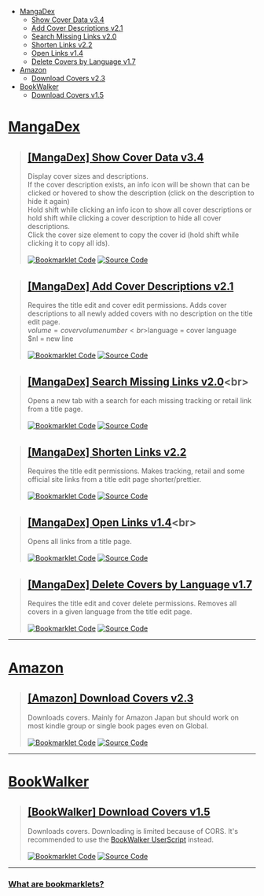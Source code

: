 [Bookmarklet Code]: https://img.shields.io/badge/Bookmarklet%20Code-b5e853?style=for-the-badge
[Source Code]: https://img.shields.io/badge/Source%20Code-3c3c3c?style=for-the-badge

- [MangaDex](#mangadex)
	- [Show Cover Data v3.4](#mangadex-show-cover-data)
	- [Add Cover Descriptions v2.1](#mangadex-add-cover-descriptions)
	- [Search Missing Links v2.0](#mangadex-search-missing-links)
	- [Shorten Links v2.2](#mangadex-shorten-links)
	- [Open Links v1.4](#mangadex-open-links)
	- [Delete Covers by Language v1.7](#mangadex-delete-covers-by-language)
- [Amazon](#amazon)
	- [Download Covers v2.3](#amazon-download-covers)
- [BookWalker](#bookwalker)
	- [Download Covers v1.5](#bookwalker-download-covers)

# [MangaDex](https://mangadex.org)
<h6 id="mangadex-show-cover-data"></h6>

> ## [[MangaDex] Show Cover Data v3.4](javascript:(()%20=%3E%20%7Bfunction%20e(e,t,n=0)%7Bconst%20r=e.match(t);if(r%26%26r[n])return%20r[n]}function%20t(e,t=100)%7Bconst%20n=[...e],r=[];for(;n.length;)r.push(n.splice(0,t));return%20r}function%20n(e,t)%7Bfor(const%20n%20in%20t)e.style.setProperty(n,t[n])}const%20r=e(window.location.pathname,/\/title\/(%3F:edit\/)%3F([-0-9a-f]%7B20,})/,1),o=(/draft=true/.test(window.location.search),(e,t)=%3Efunction(e,t=%22/%22,n=%7B})%7Bconst%20r=new%20URL(e);r.pathname=t;for(const%20e%20in%20n)%7Bconst%20t=n[e];if(Array.isArray(t))for(const%20n%20of%20t)r.searchParams.append(e,n);else%20r.searchParams.set(e,t.toString())}return%20r}(%22https://api.mangadex.org%22,e,t));function%20i(e,t,n)%7Breturn(t=function(e)%7Bvar%20t=function(e,t)%7Bif(%22object%22!=typeof%20e||null===e)return%20e;var%20n=e[Symbol.toPrimitive];if(void%200!==n)%7Bvar%20r=n.call(e,t||%22default%22);if(%22object%22!=typeof%20r)return%20r;throw%20new%20TypeError(%22%40%40toPrimitive%20must%20return%20a%20primitive%20value.%22)}return(%22string%22===t%3FString:Number)(e)}(e,%22string%22);return%22symbol%22==typeof%20t%3Ft:String(t)}(t))in%20e%3FObject.defineProperty(e,t,%7Bvalue:n,enumerable:!0,configurable:!0,writable:!0}):e[t]=n,e}class%20a%7Bconstructor(e=0)%7Bi(this,%22add%22,(()=%3Edocument.body.appendChild(this.element))),i(this,%22remove%22,(()=%3Ethis.element.remove()));const%20t=document.createElement(%22div%22);n(t,%7B%22z-index%22:%221000%22,position:%22fixed%22,bottom:%220%22,left:%220%22,width:%22100%25%22,height:%2224px%22,%22background-color%22:%22%233c3c3c%22,cursor:%22pointer%22});const%20r=document.createElement(%22div%22);n(r,%7Bheight:%22100%25%22,%22background-color%22:%22%23b5e853%22,transition:%22width%20200ms%22}),this.bar=r,this.update(e),t.appendChild(r),t.addEventListener(%22click%22,this.remove),this.element=t}update(e)%7Bconst%20t=Math.ceil(parseInt(this.bar.style.getPropertyValue(%22width%22))),r=Math.ceil(e);r%3E=100%3Fthis.remove():t!==r%26%26r%3E=0%26%26n(this.bar,%7Bwidth:`$%7Br}%25`})}}((e,t=%7B})=%3E%7B(function(e,t)%7Bif(!new%20RegExp(e).test(window.location.hostname))return%20alert(%22Bookmarklet%20executed%20on%20the%20wrong%20website!%22);t()})(%22^mangadex.org|canary.mangadex.dev%22,(()=%3E%7Bconst%20n=t.createPage%26%26/\/create\//.test(window.location.pathname),o=%22You%20can%20execute%20this%20bookmarklet%20only%20on%20%22;return!t.titlePage||r||n%3F!t.editPage||/\/edit\//.test(window.location.pathname)||n%3Fvoid%20e():alert(o+%22an%20edit%20page!%22):alert(o+%22a%20title%20page!%22)}))})((()=%3E%7Bconst%20r=100,i=1e3,c=[],s=new%20Map,d=new%20Map,l=%7Bmanga:[],cover:[]},u=new%20a;if(document.querySelectorAll(%22img,%20div%22).forEach((t=%3E%7Bconst%20n=t.src||t.style.getPropertyValue(%22background-image%22);if(!/\/covers\/+[-0-9a-f]%7B20,}\/+[-0-9a-f]%7B20,}[^/]+(%3F:[%3F%23].*)%3F$/.test(n)||t.classList.contains(%22banner-image%22))return;const%20r=e(n,/[-0-9a-f]%7B20,}/),o=e(n,/([-0-9a-f]%7B20,}\.[^/.]*)\.[0-9]+\.[^/.%3F%23]*([%3F%23].*)%3F$/,1)||e(n,/[-0-9a-f]%7B20,}\.[^/.]*%3F$/);if(!r||!o)return;const%20i=e=%3E%7Bvar%20t;e.has(r)%3Fnull===(t=e.get(r))||void%200===t||t.add(o):e.set(r,new%20Set([o]))};%22executed%22!==t.getAttribute(%22cover-data-bookmarklet%22)%3F(c.push(t),t.setAttribute(%22cover-data-bookmarklet%22,%22executed%22),i(s)):i(d)})),s.size%3C=0)return%20document.querySelector('[cover-data-bookmarklet=%22executed%22]')%3Falert(%22No%20new%20covers%20were%20found%20on%20this%20page%20since%20the%20last%20time%20this%20bookmarklet%20was%20executed!%22):alert(%22No%20covers%20were%20found%20on%20this%20page!%22);function%20p(e,t,r,o)%7Be.setAttribute(%22cover-data-cover-id%22,o.id);const%20i=document.createElement(%22span%22),a=document.createElement(%22span%22),c=function(%7Bfill:e=%22none%22,viewBox:t=%220%200%2024%2024%22,stroke:n=%22currentColor%22,strokeLinecap:r=%22round%22,strokeLinejoin:o=%22round%22,d:i=%22%22})%7Bconst%20a=document.createElementNS(%22http://www.w3.org/2000/svg%22,%22svg%22);a.setAttribute(%22fill%22,e),a.setAttribute(%22viewBox%22,t),a.setAttribute(%22stroke%22,n);const%20c=document.createElementNS(%22http://www.w3.org/2000/svg%22,%22path%22);return%20c.setAttribute(%22stroke-linecap%22,r),c.setAttribute(%22stroke-linejoin%22,o),c.setAttribute(%22d%22,i),a.appendChild(c),a}(%7Bd:%22M11.25%2011.25l.041-.02a.75.75%200%20011.063.852l-.708%202.836a.75.75%200%20001.063.853l.041-.021M21%2012a9%209%200%2011-18%200%209%209%200%200118%200zm-9-3.75h.008v.008H12V8.25z%22});if(a.classList.add(%22cover-data-bookmarklet-description%22),o.attributes.description)%7Bconst%20e=(e,t=!0)=%3E%7Bconst%20r=e=%3En(e,%7Bdisplay:t%3F%22flex%22:%22none%22});e.stopPropagation(),e.preventDefault(),e.shiftKey%3Fdocument.querySelectorAll(%22.cover-data-bookmarklet-description%22).forEach((e=%3Er(e))):r(a)};i.setAttribute(%22title%22,o.attributes.description),c.addEventListener(%22click%22,e),i.appendChild(c);const%20t=document.createElement(%22span%22);t.innerText=o.attributes.description,n(t,%7B%22max-height%22:%22100%25%22,margin:%220.2rem%22,%22text-align%22:%22center%22}),n(a,%7Bposition:%22absolute%22,width:%22100%25%22,height:%22100%25%22,%22overflow-y%22:%22auto%22,display:%22none%22,%22align-items%22:%22center%22,%22justify-content%22:%22center%22,%22background-color%22:%22rgb(var(--md-accent))%22,%22z-index%22:%224%22}),a.addEventListener(%22click%22,(t=%3Ee(t,!1))),a.appendChild(t)}const%20s=document.createElement(%22span%22),d=document.createElement(%22span%22),l=`$%7Bt}x$%7Br}`;d.innerText=l,d.setAttribute(%22title%22,l+%22\n(click%20to%20copy%20id)%22),d.addEventListener(%22click%22,(e=%3E%7Bconst%20t=e=%3E%7Bnavigator.clipboard.writeText(e).then((()=%3Econsole.debug(`Copied%20cover%20ids:%20$%7Be}`)),(()=%3Econsole.error(`Failed%20to%20copy%20cover%20ids:%20$%7Be}`))).catch(console.error)};if(e.stopPropagation(),e.preventDefault(),e.shiftKey)%7Bconst%20e=[];document.querySelectorAll(%22[cover-data-cover-id]%22).forEach((t=%3E%7Bconst%20n=t.getAttribute(%22cover-data-cover-id%22);n%26%26!e.includes(n)%26%26e.push(n)})),t(e.join(%22%20%22))}else%20t(o.id)})),n(s,%7Bposition:%22absolute%22,top:%220%22}),s.appendChild(d);const%20u=document.createElement(%22div%22);var%20p,m;(n(u,%7Bdisplay:%22flex%22,%22flex-wrap%22:%22nowrap%22,gap:%220.2rem%22}),e%20instanceof%20HTMLImageElement)%3F(n(s,%7Bpadding:%220.5rem%200.5rem%201rem%22,color:%22%23fff%22,left:%220%22,width:%22100%25%22,background:%22linear-gradient(0deg,transparent,rgba(0,0,0,0.8))%22,%22border-top-right-radius%22:%220.25rem%22,%22border-top-left-radius%22:%220.25rem%22}),null===(p=e.parentElement)||void%200===p||p.appendChild(s),o.attributes.description%26%26(n(u,%7Bposition:%22absolute%22,top:%220%22,right:%220%22,padding:%220.45rem%200.5rem%22,color:%22%23fff%22}),n(c,%7Bwidth:%221.5rem%22,height:%221.5rem%22}),c.setAttribute(%22stroke-width%22,%221.5%22),n(a,%7B%22border-radius%22:%220.25rem%22}),u.appendChild(i),null===(m=e.parentElement)||void%200===m||m.append(u,a))):(n(s,%7Bpadding:%220%200.2rem%22,%22background-color%22:%22rgb(var(--md-accent))%22,%22border-bottom-left-radius%22:%224px%22,%22border-bottom-right-radius%22:%224px%22}),e.appendChild(s),n(u,%7B%22margin-left%22:%220.2rem%22}),n(s,%7Bdisplay:%22flex%22,%22flex-wrap%22:%22nowrap%22,%22align-items%22:%22center%22}),o.attributes.description%26%26(c.setAttribute(%22stroke-width%22,%222%22),n(c,%7Bwidth:%221.3rem%22,height:%221.3rem%22}),e.appendChild(a),u.appendChild(i),s.appendChild(u)),e.appendChild(s))}function%20m(e,t,n=0)%7Breturn%20new%20Promise(((a,c)=%3E%7Bconst%20s=%22cover%22===t;if(n%3Ei)return%20c(new%20Error(`Offset%20is%20bigger%20than%20$%7Bi}!`));s%3Ffunction(%7BmangaIds:e,order:t=%7B},offset:n=0,limit:r=100})%7Breturn%20new%20Promise(((i,a)=%3E%7Bconst%20c=%7Boffset:n,limit:r,%22manga[]%22:e};null!=t%26%26t.volume%26%26(c[%22order[volume]%22]=t.volume),fetch(o(%22/cover%22,c)).then((e=%3Ei(e.json()))).catch(a)}))}(%7BmangaIds:e,order:%7Bvolume:%22asc%22},offset:n,limit:r}).then(a).catch(c):function(%7Bids:e,includes:t=[],contentRating:n=[],offset:r=0,limit:i=100})%7Breturn%20new%20Promise(((a,c)=%3E%7Bfetch(o(%22/manga%22,%7Boffset:r,limit:i,%22includes[]%22:t,%22contentRating[]%22:n,%22ids[]%22:e})).then((e=%3Ea(e.json()))).catch(c)}))}(%7Bids:e,includes:[%22cover_art%22],contentRating:[%22safe%22,%22suggestive%22,%22erotica%22,%22pornographic%22],offset:n,limit:r}).then(a).catch(c)}))}u.add(),s.forEach(((e,t)=%3E%7Bvar%20n;const%20r=(null===(n=d.get(t))||void%200===n%3Fvoid%200:n.size)||0;e.size+r%3E1%3Fl.cover.push(t):l.manga.push(t)})),function()%7Bconst%20e=[];return%20new%20Promise(((n,r)=%3E%7B(async%20function()%7Bfor(const%20n%20in%20l)%7Bconst%20r=%22cover%22===n,o=t(l[n]);for(const%20t%20of%20o)%7Bconst%20o=await%20m(t,n);if(r)%7Be.push(...o.data);for(let%20r=o.limit;r%3Co.total;r+=o.limit)%7Bconst%20o=await%20m(t,n,r);e.push(...o.data)}}else%20o.data.forEach((t=%3E%7Bconst%20n=t.relationships.find((e=%3E%22cover_art%22===e.type));n%26%26(n.relationships=[%7Btype:t.type,id:t.id}],e.push(n))}))}}return%20e})().then(n).catch(r)}))}().then((e=%3E%7Blet%20t=0,r=0;const%20o=document.createElement(%22div%22);n(o,%7Bwidth:%22fit-content%22,height:%22fit-content%22,opacity:%220%22,position:%22absolute%22,top:%22-10000px%22,%22z-index%22:%22-10000%22,%22pointer-events%22:%22none%22}),document.body.appendChild(o),c.forEach((n=%3E%7Bconst%20i=n.src||n.style.getPropertyValue(%22background-image%22);let%20a;const%20s=e.find((e=%3E%7Bif(a=e.relationships.find((e=%3E%22manga%22===e.type)),a%26%26new%20RegExp(`$%7Ba.id}/$%7Be.attributes.fileName}`).test(i))return%20e}));if(!s||!a)return%20console.error(`Element%20changed%20primary%20cover%20image:%20$%7Bn}`),++r,void%20h();let%20d=0;const%20l=`https://mangadex.org/covers/$%7Ba.id}/$%7Bs.attributes.fileName}`,m=new%20Image;function%20h()%7Bt+r%3E=c.length%26%26(u.remove(),r%3E0%26%26alert(`$%7Br}%20cover%20images%20failed%20to%20load.\n\nReload%20the%20page%20and%20execute%20the%20bookmarklet%20again!`))}function%20f()%7Bm.onerror=()=%3E%7Bconsole.error(`Cover%20image%20failed%20to%20load:%20$%7Bl}`),++r,h()},m.onload=()=%3E%7Bm.remove(),o.children.length%3C=0%26%26o.remove(),p(n,m.naturalWidth,m.naturalHeight,s),u.update(++t/c.length*100),h()}}m.setAttribute(%22cover-data-bookmarklet%22,%22executed%22),o.appendChild(m);try%7Bm.onerror=()=%3E%7Bconsole.warn(`Cover%20image%20failed%20to%20load:%20$%7Bl}.\nRetrying...`),m.removeAttribute(%22src%22),++d%3E=4%26%26f(),m.setAttribute(%22src%22,l)},new%20ResizeObserver(((e,r)=%3E%7Bif(d%3E=4)return%20r.disconnect();const%20i=m.naturalWidth,a=m.naturalHeight;i%3E0%26%26a%3E0%26%26(r.disconnect(),m.remove(),m.src=%22data:image/png;base64,iVBORw0KGgoAAAANSUhEUgAAAAEAAAABCAYAAAAfFcSJAAAAC0lEQVQIW2NgAAIAAAUAAR4f7BQAAAAASUVORK5CYII=%22,o.children.length%3C=0%26%26o.remove(),p(n,i,a,s),u.update(++t/c.length*100),h())})).observe(m)}catch(e)%7Bf()}m.src=l}))})).catch((e=%3E%7Bconsole.error(e),alert(%22Failed%20to%20fetch%20cover%20data!\n%22+e.message)}))}));})();)<br>
> Display cover sizes and descriptions. <br>If the cover description exists, an info icon will be shown that can be clicked or hovered to show the description (click on the description to hide it again)<br>Hold shift while clicking an info icon to show all cover descriptions or hold shift while clicking a cover description to hide all cover descriptions. <br>Click the cover size element to copy the cover id (hold shift while clicking it to copy all ids).<br><br>
> [![Bookmarklet Code]](https://github.com/rRoler/bookmarklets/blob/main/dist/mangadex-show_cover_data.min.js) [![Source Code]](https://github.com/rRoler/bookmarklets/blob/main/src/mangadex/show_cover_data.ts)

<h6 id="mangadex-add-cover-descriptions"></h6>

> ## [[MangaDex] Add Cover Descriptions v2.1](javascript:(()%20=%3E%20%7Bfunction%20e(e,t=!1)%7Blet%20n=document.body.querySelector(e);return%20new%20Promise((o=%3E%7Bif(t%3F!n:n)return%20o(n);const%20l=new%20MutationObserver((()=%3E%7Bn=document.body.querySelector(e),(t%3F!n:n)%26%26(o(n),l.disconnect())}));l.observe(document.body,%7BchildList:!0,subtree:!0})}))}const%20t=function(e,t,n=0)%7Bconst%20o=e.match(t);if(o%26%26o[n])return%20o[n]}(window.location.pathname,/\/title\/(%3F:edit\/)%3F([-0-9a-f]%7B20,})/,1);/draft=true/.test(window.location.search);((e,n=%7B})=%3E%7B(function(e,t)%7Bif(!new%20RegExp(e).test(window.location.hostname))return%20alert(%22Bookmarklet%20executed%20on%20the%20wrong%20website!%22);t()})(%22^mangadex.org|canary.mangadex.dev%22,(()=%3E%7Bconst%20o=n.createPage%26%26/\/create\//.test(window.location.pathname),l=%22You%20can%20execute%20this%20bookmarklet%20only%20on%20%22;return!n.titlePage||t||o%3F!n.editPage||/\/edit\//.test(window.location.pathname)||o%3Fvoid%20e():alert(l+%22an%20edit%20page!%22):alert(l+%22a%20title%20page!%22)}))})((async()=%3E%7Bconst%20t=prompt(%22Enter%20a%20description:%22,%22Volume%20$volume%20Cover%20from%20BookWalker%22);if(!t)return;const%20n=[],o=Array.from(document.querySelectorAll(%22div.page-sizer%22));for(const%20e%20of%20o)if(/blob:https%3F:\/\/.*mangadex.*\/+[-0-9a-f]%7B20,}/.test(e.querySelector(%22.page%22).style.getPropertyValue(%22background-image%22)))%7Bvar%20l;const%20o=r(e,t),i=null===(l=e.parentElement)||void%200===l%3Fvoid%200:l.querySelector(%22.volume-edit%22);null==i||i.dispatchEvent(new%20MouseEvent(%22click%22));await%20a(o)%26%26n.push(e)}if(n.length%3C=0)return%20alert(%22No%20newly%20added%20covers%20with%20empty%20descriptions%20found!%22);function%20r(e,t)%7Bvar%20n,o;const%20l=null===(n=e.parentElement)||void%200===n%3Fvoid%200:n.querySelector(%22.volume-num%20input%22),r=null==l%3Fvoid%200:l.value,a=null===(o=e.parentElement)||void%200===o%3Fvoid%200:o.querySelector(%22.md-select%20.md-select-inner-wrap%20.placeholder-text%22),i=%7Bvolume:r||%22No%20Volume%22,language:(null==a%3Fvoid%200:a.innerText)||%22No%20Language%22,nl:%22\n%22};for(const%20e%20in%20i)%7Bconst%20n=i[e];n%26%26(t=t.replaceAll(`$$%7Be}`,n))}return%20t}function%20a(t)%7Breturn%20new%20Promise((n=%3E%7Bconst%20o=%22.md-modal__box%20.md-textarea__input%22;e(o).then((l=%3E%7Bvar%20r;let%20a=!0;const%20i=null==l||null===(r=l.parentElement)||void%200===r||null===(r=r.parentElement)||void%200===r||null===(r=r.parentElement)||void%200===r||null===(r=r.parentElement)||void%200===r%3Fvoid%200:r.querySelector(%22button.primary%22);l.value%3Fa=!1:l.value=t,null==l||l.dispatchEvent(new%20InputEvent(%22input%22)),null==i||i.dispatchEvent(new%20MouseEvent(%22click%22)),e(o,!0).then((()=%3En(a)))}))}))}console.log(%22Added%20descriptions:%22,n)}),%7BtitlePage:!0,editPage:!0,createPage:!0});})();)<br>
> Requires the title edit and cover edit permissions. Adds cover descriptions to all newly added covers with no description on the title edit page.<br>$volume = cover volume number<br>$language = cover language<br>$nl = new line<br><br>
> [![Bookmarklet Code]](https://github.com/rRoler/bookmarklets/blob/main/dist/mangadex-add_cover_descriptions.min.js) [![Source Code]](https://github.com/rRoler/bookmarklets/blob/main/src/mangadex/add_cover_descriptions.ts)

<h6 id="mangadex-search-missing-links"></h6>

> ## [[MangaDex] Search Missing Links v2.0](javascript:(()%20=%3E%20%7Bfunction%20t(t)%7Bconst%20e=localStorage.getItem(t);if(e)return%20JSON.parse(e)}const%20e=function(t,e,a=0)%7Bconst%20n=t.match(e);if(n%26%26n[a])return%20n[a]}(window.location.pathname,/\/title\/(%3F:edit\/)%3F([-0-9a-f]%7B20,})/,1),a=/draft=true/.test(window.location.search),n=(t,e)=%3Efunction(t,e=%22/%22,a=%7B})%7Bconst%20n=new%20URL(t);n.pathname=e;for(const%20t%20in%20a)%7Bconst%20e=a[t];if(Array.isArray(e))for(const%20a%20of%20e)n.searchParams.append(t,a);else%20n.searchParams.set(t,e.toString())}return%20n}(%22https://api.mangadex.org%22,t,e);function%20o(o=e,r=a)%7Bconst%20s=t(%22oidc.user:https://auth.mangadex.org/realms/mangadex:mangadex-frontend-stable%22)||t(%22oidc.user:https://auth.mangadex.org/realms/mangadex:mangadex-frontend-canary%22);return%20new%20Promise(((t,e)=%3Efetch(n(`/manga$%7Br%3F%22/draft/%22:%22/%22}$%7Bo}`),%7Bheaders:%7BAuthorization:r%3F`$%7Bs.token_type}%20$%7Bs.access_token}`:%22%22}}).then((e=%3Et(e.json()))).catch(e)))}((t,a=%7B})=%3E%7B(function(t,e)%7Bif(!new%20RegExp(t).test(window.location.hostname))return%20alert(%22Bookmarklet%20executed%20on%20the%20wrong%20website!%22);e()})(%22^mangadex.org|canary.mangadex.dev%22,(()=%3E%7Bconst%20n=a.createPage%26%26/\/create\//.test(window.location.pathname),o=%22You%20can%20execute%20this%20bookmarklet%20only%20on%20%22;return!a.titlePage||e||n%3F!a.editPage||/\/edit\//.test(window.location.pathname)||n%3Fvoid%20t():alert(o+%22an%20edit%20page!%22):alert(o+%22a%20title%20page!%22)}))})((()=%3E%7Bconst%20t=%7Bal:%22https://anilist.co/search/manga%3Fsearch=%22,ap:%22https://www.anime-planet.com/manga/all%3Fname=%22,kt:%22https://kitsu.io/manga%3Fsubtype=manga%26text=%22,mu:%22https://www.mangaupdates.com/search.html%3Fsearch=%22,mal:%22https://myanimelist.net/manga.php%3Fq=%22,nu:%22https://www.novelupdates.com/%3Fs=%22,bw:%22https://bookwalker.jp/search/%3Fqcat=2%26word=%22,amz:%22https://www.amazon.co.jp/s%3Frh=n:466280%26k=%22,ebj:%22https://ebookjapan.yahoo.co.jp/search/%3Fkeyword=%22,cdj:%22https://www.cdjapan.co.jp/searchuni%3Fterm.media_format=BOOK%26q=%22};if(/\/create\/title/.test(window.location.pathname))%7Bconst%20e=prompt(%22Enter%20a%20title%20to%20search%20for%22);if(!e)return;for(const%20a%20in%20t)window.open(t[a]+e,%22_blank%22,%22noopener,noreferrer%22)}else%20o().then((e=%3E%7Be.data.attributes.tags.some((t=%3E%22Adaptation%22===t.attributes.name.en))||delete%20t.nu;const%20a=Object.keys(t).filter((t=%3E!e.data.attributes.links[t]));if(a.length%3C=0)return%20alert(%22All%20links%20are%20already%20added!%22);const%20n=e.data.attributes.originalLanguage;let%20o;try%7Bo=e.data.attributes.altTitles.find((t=%3Et[n]))}catch(t)%7Bconsole.debug(%22No%20alt%20titles%20found%22)}const%20r=Object.keys(e.data.attributes.title)[0];let%20s=o%3Fo[n]:e.data.attributes.title[r]||%22%22;s=prompt(%22Enter%20a%20title%20to%20search%20for%22,s),s%26%26a.forEach((e=%3Ewindow.open(t[e]+s,%22_blank%22,%22noopener,noreferrer%22)))}))}),%7BtitlePage:!0,createPage:!0});})();)<br>
> Opens a new tab with a search for each missing tracking or retail link from a title page.<br><br>
> [![Bookmarklet Code]](https://github.com/rRoler/bookmarklets/blob/main/dist/mangadex-search_missing_links.min.js) [![Source Code]](https://github.com/rRoler/bookmarklets/blob/main/src/mangadex/search_missing_links.ts)

<h6 id="mangadex-shorten-links"></h6>

> ## [[MangaDex] Shorten Links v2.2](javascript:(()%20=%3E%20%7Bfunction%20e(e,t,a=0)%7Bconst%20n=e.match(t);if(n%26%26n[a])return%20n[a]}const%20t=e(window.location.pathname,/\/title\/(%3F:edit\/)%3F([-0-9a-f]%7B20,})/,1);/draft=true/.test(window.location.search);((e,a=%7B})=%3E%7B(function(e,t)%7Bif(!new%20RegExp(e).test(window.location.hostname))return%20alert(%22Bookmarklet%20executed%20on%20the%20wrong%20website!%22);t()})(%22^mangadex.org|canary.mangadex.dev%22,(()=%3E%7Bconst%20n=a.createPage%26%26/\/create\//.test(window.location.pathname),o=%22You%20can%20execute%20this%20bookmarklet%20only%20on%20%22;return!a.titlePage||t||n%3F!a.editPage||/\/edit\//.test(window.location.pathname)||n%3Fvoid%20e():alert(o+%22an%20edit%20page!%22):alert(o+%22a%20title%20page!%22)}))})((()=%3E%7Bconst%20t=[],a=e=%3E%7Bvar%20a;return%20null===(a=document.querySelectorAll(%22div.input-container%22)[e])||void%200===a%3Fvoid%200:a.querySelectorAll(%22input.inline-input%22).forEach((e=%3E%7Bt.push(e)}))};a(3),a(4),a(5);const%20n=%7B};if(t.forEach((t=%3E%7Bconst%20a=t.value;let%20o=a;const%20i=%22[0-9]+%22,c=%22[A-Za-z0-9-%25]+%22,r=%22[A-Z0-9]%7B10}%22,l=[`(anilist.co/manga/)($%7Bi})`,`(www.anime-planet.com/manga/)($%7Bc})`,`(kitsu.io/manga/)($%7Bc})`,`(www.mangaupdates.com/series/)($%7Bc})`,`(myanimelist.net/manga/)($%7Bi})`,`(bookwalker.jp/series/)($%7Bi}(%3F:/list)%3F)`,`(bookwalker.jp/)($%7Bc})`,`(www.amazon[a-z.]+/).*((%3F:dp/|gp/product/|kindle-dbs/product/)$%7Br})`,`(www.amazon[a-z.]+/gp/product).*(/$%7Br})`,`(ebookjapan.yahoo.co.jp/books/)($%7Bi})`,`(www.cdjapan.co.jp/product/)(NEOBK-$%7Bi})`,%22(.*/)(.*)/$%22];for(const%20t%20of%20l)%7Bconst%20n=new%20RegExp(`(%3F:https%3F://$%7Bt}.*)$`),i=e(a,n,1),c=e(a,n,2);if(i%26%26c)%7Bo=`https://$%7Bi}$%7Bc}`;break}}o!==a%26%26(t.value=o,t.dispatchEvent(new%20InputEvent(%22input%22)),n[a]=o)})),Object.keys(n).length%3C=0)return%20alert(%22No%20links%20changed!%22);console.log(%22Changed%20links:%22,n)}),%7BtitlePage:!0,editPage:!0,createPage:!0});})();)<br>
> Requires the title edit permissions. Makes tracking, retail and some official site links from a title edit page shorter/prettier.<br><br>
> [![Bookmarklet Code]](https://github.com/rRoler/bookmarklets/blob/main/dist/mangadex-shorten_links.min.js) [![Source Code]](https://github.com/rRoler/bookmarklets/blob/main/src/mangadex/shorten_links.ts)

<h6 id="mangadex-open-links"></h6>

> ## [[MangaDex] Open Links v1.4](javascript:(()%20=%3E%20%7Bfunction%20t(t)%7Bconst%20a=localStorage.getItem(t);if(a)return%20JSON.parse(a)}const%20a=function(t,a,e=0)%7Bconst%20n=t.match(a);if(n%26%26n[e])return%20n[e]}(window.location.pathname,/\/title\/(%3F:edit\/)%3F([-0-9a-f]%7B20,})/,1),e=/draft=true/.test(window.location.search),n=(t,a)=%3Efunction(t,a=%22/%22,e=%7B})%7Bconst%20n=new%20URL(t);n.pathname=a;for(const%20t%20in%20e)%7Bconst%20a=e[t];if(Array.isArray(a))for(const%20e%20of%20a)n.searchParams.append(t,e);else%20n.searchParams.set(t,a.toString())}return%20n}(%22https://api.mangadex.org%22,t,a);function%20o(o=a,s=e)%7Bconst%20r=t(%22oidc.user:https://auth.mangadex.org/realms/mangadex:mangadex-frontend-stable%22)||t(%22oidc.user:https://auth.mangadex.org/realms/mangadex:mangadex-frontend-canary%22);return%20new%20Promise(((t,a)=%3Efetch(n(`/manga$%7Bs%3F%22/draft/%22:%22/%22}$%7Bo}`),%7Bheaders:%7BAuthorization:s%3F`$%7Br.token_type}%20$%7Br.access_token}`:%22%22}}).then((a=%3Et(a.json()))).catch(a)))}((t,e=%7B})=%3E%7B(function(t,a)%7Bif(!new%20RegExp(t).test(window.location.hostname))return%20alert(%22Bookmarklet%20executed%20on%20the%20wrong%20website!%22);a()})(%22^mangadex.org|canary.mangadex.dev%22,(()=%3E%7Bconst%20n=e.createPage%26%26/\/create\//.test(window.location.pathname),o=%22You%20can%20execute%20this%20bookmarklet%20only%20on%20%22;return!e.titlePage||a||n%3F!e.editPage||/\/edit\//.test(window.location.pathname)||n%3Fvoid%20t():alert(o+%22an%20edit%20page!%22):alert(o+%22a%20title%20page!%22)}))})((()=%3E%7Bo().then((t=%3E%7Bconst%20a=%7Bal:%22https://anilist.co/manga/%22,ap:%22https://www.anime-planet.com/manga/%22,kt:%22https://kitsu.io/manga/%22,mu:/[A-Za-z]/.test(t.data.attributes.links.mu)%3F%22https://www.mangaupdates.com/series/%22:%22https://www.mangaupdates.com/series.html%3Fid=%22,mal:%22https://myanimelist.net/manga/%22,nu:%22https://www.novelupdates.com/series/%22,bw:%22https://bookwalker.jp/%22,amz:%22%22,ebj:%22%22,cdj:%22%22};for(const%20e%20in%20t.data.attributes.links)%7Bconst%20n=(a[e]||%22%22)+t.data.attributes.links[e];window.open(n,%22_blank%22,%22noopener,noreferrer%22)}}))}),%7BtitlePage:!0});})();)<br>
> Opens all links from a title page.<br><br>
> [![Bookmarklet Code]](https://github.com/rRoler/bookmarklets/blob/main/dist/mangadex-open_links.min.js) [![Source Code]](https://github.com/rRoler/bookmarklets/blob/main/src/mangadex/open_links.ts)

<h6 id="mangadex-delete-covers-by-language"></h6>

> ## [[MangaDex] Delete Covers by Language v1.7](javascript:(()%20=%3E%20%7Bconst%20e=function(e,t,a=0)%7Bconst%20n=e.match(t);if(n%26%26n[a])return%20n[a]}(window.location.pathname,/\/title\/(%3F:edit\/)%3F([-0-9a-f]%7B20,})/,1);/draft=true/.test(window.location.search);((t,a=%7B})=%3E%7B(function(e,t)%7Bif(!new%20RegExp(e).test(window.location.hostname))return%20alert(%22Bookmarklet%20executed%20on%20the%20wrong%20website!%22);t()})(%22^mangadex.org|canary.mangadex.dev%22,(()=%3E%7Bconst%20n=a.createPage%26%26/\/create\//.test(window.location.pathname),o=%22You%20can%20execute%20this%20bookmarklet%20only%20on%20%22;return!a.titlePage||e||n%3F!a.editPage||/\/edit\//.test(window.location.pathname)||n%3Fvoid%20t():alert(o+%22an%20edit%20page!%22):alert(o+%22a%20title%20page!%22)}))})((()=%3E%7Bconst%20e=prompt(%22Language%20name:%22,%22Japanese%22);if(!e)return;const%20t=[];if(document.querySelectorAll(%22div.page-sizer%22).forEach((a=%3E%7Bconst%20n=a.parentElement;if(!n)return;const%20o=n.querySelector(%22.close%22),r=n.querySelector(%22.placeholder-text.with-label%22);o%26%26r%26%26e.toLowerCase().replaceAll(%22%20%22,%22%22).includes(r.innerText.toLowerCase().replaceAll(%22%20%22,%22%22))%26%26(o.dispatchEvent(new%20MouseEvent(%22click%22)),t.push(a))})),t.length%3C=0)return%20alert(%22No%20covers%20in%20given%20language%20found!%22);console.log(%22Deleted%20covers:%22,t)}),%7BtitlePage:!0,editPage:!0,createPage:!0});})();)<br>
> Requires the title edit and cover delete permissions. Removes all covers in a given language from the title edit page.<br><br>
> [![Bookmarklet Code]](https://github.com/rRoler/bookmarklets/blob/main/dist/mangadex-del_covers_by_lang.min.js) [![Source Code]](https://github.com/rRoler/bookmarklets/blob/main/src/mangadex/del_covers_by_lang.ts)

***
# [Amazon](https://www.amazon.co.jp)
<h6 id="amazon-download-covers"></h6>

> ## [[Amazon] Download Covers v2.3](javascript:(()%20=%3E%20%7Bfunction%20e(e,t,n=0)%7Bconst%20o=e.match(t);if(o%26%26o[n])return%20o[n]}function%20t(e,t)%7Bfor(const%20n%20in%20t)e.style.setProperty(n,t[n])}var%20n=Uint8Array,o=Uint16Array,r=Int32Array,i=new%20n([0,0,0,0,0,0,0,0,1,1,1,1,2,2,2,2,3,3,3,3,4,4,4,4,5,5,5,5,0,0,0,0]),a=new%20n([0,0,0,0,1,1,2,2,3,3,4,4,5,5,6,6,7,7,8,8,9,9,10,10,11,11,12,12,13,13,0,0]),c=function(e,t)%7Bfor(var%20n=new%20o(31),i=0;i%3C31;++i)n[i]=t+=1%3C%3Ce[i-1];var%20a=new%20r(n[30]);for(i=1;i%3C30;++i)for(var%20c=n[i];c%3Cn[i+1];++c)a[c]=c-n[i]%3C%3C5|i;return%7Bb:n,r:a}},s=c(i,2),l=s.b,u=s.r;l[28]=258,u[258]=28,c(a,0);for(var%20f=new%20o(32768),d=0;d%3C32768;++d)%7Bvar%20h=(43690%26d)%3E%3E1|(21845%26d)%3C%3C1;h=(61680%26(h=(52428%26h)%3E%3E2|(13107%26h)%3C%3C2))%3E%3E4|(3855%26h)%3C%3C4,f[d]=((65280%26h)%3E%3E8|(255%26h)%3C%3C8)%3E%3E1}var%20p=new%20n(288);for(d=0;d%3C144;++d)p[d]=8;for(d=144;d%3C256;++d)p[d]=9;for(d=256;d%3C280;++d)p[d]=7;for(d=280;d%3C288;++d)p[d]=8;var%20v=new%20n(32);for(d=0;d%3C32;++d)v[d]=5;var%20g=[%22unexpected%20EOF%22,%22invalid%20block%20type%22,%22invalid%20length/literal%22,%22invalid%20distance%22,%22stream%20finished%22,%22no%20stream%20handler%22,,%22no%20callback%22,%22invalid%20UTF-8%20data%22,%22extra%20field%20too%20long%22,%22date%20not%20in%20range%201980-2099%22,%22filename%20too%20long%22,%22stream%20finishing%22,%22invalid%20zip%20data%22],m=function(e,t,n)%7Bvar%20o=new%20Error(t||g[e]);if(o.code=e,Error.captureStackTrace%26%26Error.captureStackTrace(o,m),!n)throw%20o;return%20o},w=new%20n(0),y=function()%7Bfor(var%20e=new%20Int32Array(256),t=0;t%3C256;++t)%7Bfor(var%20n=t,o=9;--o;)n=(1%26n%26%26-306674912)^n%3E%3E%3E1;e[t]=n}return%20e}(),b=function(e,t,n)%7Bfor(;n;++t)e[t]=n,n%3E%3E%3E=8},A=%22undefined%22!=typeof%20TextEncoder%26%26new%20TextEncoder,E=%22undefined%22!=typeof%20TextDecoder%26%26new%20TextDecoder;try%7BE.decode(w,%7Bstream:!0}),1}catch(e)%7B}function%20k(e,t)%7Bif(t)%7Bfor(var%20o=new%20n(e.length),r=0;r%3Ce.length;++r)o[r]=e.charCodeAt(r);return%20o}if(A)return%20A.encode(e);var%20i,a,c,s=e.length,l=new%20n(e.length+(e.length%3E%3E1)),u=0,f=function(e)%7Bl[u++]=e};for(r=0;r%3Cs;++r)%7Bif(u+5%3El.length)%7Bvar%20d=new%20n(u+8+(s-r%3C%3C1));d.set(l),l=d}var%20h=e.charCodeAt(r);h%3C128||t%3Ff(h):h%3C2048%3F(f(192|h%3E%3E6),f(128|63%26h)):h%3E55295%26%26h%3C57344%3F(f(240|(h=65536+(1047552%26h)|1023%26e.charCodeAt(++r))%3E%3E18),f(128|h%3E%3E12%2663),f(128|h%3E%3E6%2663),f(128|63%26h)):(f(224|h%3E%3E12),f(128|h%3E%3E6%2663),f(128|63%26h))}return%20i=l,(null==(a=0)||a%3C0)%26%26(a=0),(null==(c=u)||c%3Ei.length)%26%26(c=i.length),new%20n(i.subarray(a,c))}var%20x,S=function(e)%7Bvar%20t=0;if(e)for(var%20n%20in%20e)%7Bvar%20o=e[n].length;o%3E65535%26%26m(9),t+=o+4}return%20t},T=function(e,t,n,o,r,i,a,c)%7Bvar%20s=o.length,l=n.extra,u=c%26%26c.length,f=S(l);b(e,t,null!=a%3F33639248:67324752),t+=4,null!=a%26%26(e[t++]=20,e[t++]=n.os),e[t]=20,t+=2,e[t++]=n.flag%3C%3C1|(i%3C0%26%268),e[t++]=r%26%268,e[t++]=255%26n.compression,e[t++]=n.compression%3E%3E8;var%20d=new%20Date(null==n.mtime%3FDate.now():n.mtime),h=d.getFullYear()-1980;if((h%3C0||h%3E119)%26%26m(10),b(e,t,h%3C%3C25|d.getMonth()+1%3C%3C21|d.getDate()%3C%3C16|d.getHours()%3C%3C11|d.getMinutes()%3C%3C5|d.getSeconds()%3E%3E1),t+=4,-1!=i%26%26(b(e,t,n.crc),b(e,t+4,i%3C0%3F-i-2:i),b(e,t+8,n.size)),b(e,t+12,s),b(e,t+14,f),t+=16,null!=a%26%26(b(e,t,u),b(e,t+6,n.attrs),b(e,t+10,a),t+=14),e.set(o,t),t+=s,f)for(var%20p%20in%20l)%7Bvar%20v=l[p],g=v.length;b(e,t,+p),b(e,t+2,g),e.set(v,t+4),t+=4+g}return%20u%26%26(e.set(c,t),t+=u),t},z=function()%7Bfunction%20e(e)%7Bvar%20t;this.filename=e,this.c=(t=-1,%7Bp:function(e)%7Bfor(var%20n=t,o=0;o%3Ce.length;++o)n=y[255%26n^e[o]]^n%3E%3E%3E8;t=n},d:function()%7Breturn~t}}),this.size=0,this.compression=0}return%20e.prototype.process=function(e,t)%7Bthis.ondata(null,e,t)},e.prototype.push=function(e,t)%7Bthis.ondata||m(5),this.c.p(e),this.size+=e.length,t%26%26(this.crc=this.c.d()),this.process(e,t||!1)},e}(),j=function()%7Bfunction%20e(e)%7Bthis.ondata=e,this.u=[],this.d=1}return%20e.prototype.add=function(e)%7Bvar%20t=this;if(this.ondata||m(5),2%26this.d)this.ondata(m(4+8*(1%26this.d),0,1),null,!1);else%7Bvar%20o=k(e.filename),r=o.length,i=e.comment,a=i%26%26k(i),c=r!=e.filename.length||a%26%26i.length!=a.length,s=r+S(e.extra)+30;r%3E65535%26%26this.ondata(m(11,0,1),null,!1);var%20l=new%20n(s);T(l,0,e,o,c,-1);var%20u=[l],f=function()%7Bfor(var%20e=0,n=u;e%3Cn.length;e++)%7Bvar%20o=n[e];t.ondata(null,o,!1)}u=[]},d=this.d;this.d=0;var%20h=this.u.length,p=function(e,t)%7Bvar%20n=%7B};for(var%20o%20in%20e)n[o]=e[o];for(var%20o%20in%20t)n[o]=t[o];return%20n}(e,%7Bf:o,u:c,o:a,t:function()%7Be.terminate%26%26e.terminate()},r:function()%7Bif(f(),d)%7Bvar%20e=t.u[h+1];e%3Fe.r():t.d=1}d=1}}),v=0;e.ondata=function(o,r,i)%7Bif(o)t.ondata(o,r,i),t.terminate();else%20if(v+=r.length,u.push(r),i)%7Bvar%20a=new%20n(16);b(a,0,134695760),b(a,4,e.crc),b(a,8,v),b(a,12,e.size),u.push(a),p.c=v,p.b=s+v+16,p.crc=e.crc,p.size=e.size,d%26%26p.r(),d=1}else%20d%26%26f()},this.u.push(p)}},e.prototype.end=function()%7Bvar%20e=this;2%26this.d%3Fthis.ondata(m(4+8*(1%26this.d),0,1),null,!0):(this.d%3Fthis.e():this.u.push(%7Br:function()%7B1%26e.d%26%26(e.u.splice(-1,1),e.e())},t:function()%7B}}),this.d=3)},e.prototype.e=function()%7Bfor(var%20e=0,t=0,o=0,r=0,i=this.u;r%3Ci.length;r++)%7Bo+=46+(p=i[r]).f.length+S(p.extra)+(p.o%3Fp.o.length:0)}for(var%20a,c,s,l,u,f=new%20n(o+22),d=0,h=this.u;d%3Ch.length;d++)%7Bvar%20p=h[d];T(f,e,p,p.f,p.u,-p.c-2,t,p.o),e+=46+p.f.length+S(p.extra)+(p.o%3Fp.o.length:0),t+=p.b}a=f,c=e,s=this.u.length,l=o,u=t,b(a,c,101010256),b(a,c+8,s),b(a,c+10,s),b(a,c+12,l),b(a,c+16,u),this.ondata(null,f,!0),this.d=2},e.prototype.terminate=function()%7Bfor(var%20e=0,t=this.u;e%3Ct.length;e++)%7Bt[e].t()}this.d=2},e}(),R=%22undefined%22!=typeof%20globalThis%3FglobalThis:%22undefined%22!=typeof%20window%3Fwindow:%22undefined%22!=typeof%20global%3Fglobal:%22undefined%22!=typeof%20self%3Fself:%7B},L=%7Bexports:%7B}};x=L,function()%7Bfunction%20e(e,t)%7Breturn%20void%200===t%3Ft=%7BautoBom:!1}:%22object%22!=typeof%20t%26%26(console.warn(%22Deprecated:%20Expected%20third%20argument%20to%20be%20a%20object%22),t=%7BautoBom:!t}),t.autoBom%26%26/^\s*(%3F:text\/\S*|application\/xml|\S*\/\S*\+xml)\s*;.*charset\s*=\s*utf-8/i.test(e.type)%3Fnew%20Blob([%22\ufeff%22,e],%7Btype:e.type}):e}function%20t(e,t,n)%7Bvar%20o=new%20XMLHttpRequest;o.open(%22GET%22,e),o.responseType=%22blob%22,o.onload=function()%7Ba(o.response,t,n)},o.onerror=function()%7Bconsole.error(%22could%20not%20download%20file%22)},o.send()}function%20n(e)%7Bvar%20t=new%20XMLHttpRequest;t.open(%22HEAD%22,e,!1);try%7Bt.send()}catch(e)%7B}return%20200%3C=t.status%26%26299%3E=t.status}function%20o(e)%7Btry%7Be.dispatchEvent(new%20MouseEvent(%22click%22))}catch(n)%7Bvar%20t=document.createEvent(%22MouseEvents%22);t.initMouseEvent(%22click%22,!0,!0,window,0,0,0,80,20,!1,!1,!1,!1,0,null),e.dispatchEvent(t)}}var%20r=%22object%22==typeof%20window%26%26window.window===window%3Fwindow:%22object%22==typeof%20self%26%26self.self===self%3Fself:%22object%22==typeof%20R%26%26R.global===R%3FR:void%200,i=r.navigator%26%26/Macintosh/.test(navigator.userAgent)%26%26/AppleWebKit/.test(navigator.userAgent)%26%26!/Safari/.test(navigator.userAgent),a=r.saveAs||(%22object%22!=typeof%20window||window!==r%3Ffunction()%7B}:%22download%22in%20HTMLAnchorElement.prototype%26%26!i%3Ffunction(e,i,a)%7Bvar%20c=r.URL||r.webkitURL,s=document.createElement(%22a%22);i=i||e.name||%22download%22,s.download=i,s.rel=%22noopener%22,%22string%22==typeof%20e%3F(s.href=e,s.origin===location.origin%3Fo(s):n(s.href)%3Ft(e,i,a):o(s,s.target=%22_blank%22)):(s.href=c.createObjectURL(e),setTimeout((function()%7Bc.revokeObjectURL(s.href)}),4e4),setTimeout((function()%7Bo(s)}),0))}:%22msSaveOrOpenBlob%22in%20navigator%3Ffunction(r,i,a)%7Bif(i=i||r.name||%22download%22,%22string%22!=typeof%20r)navigator.msSaveOrOpenBlob(e(r,a),i);else%20if(n(r))t(r,i,a);else%7Bvar%20c=document.createElement(%22a%22);c.href=r,c.target=%22_blank%22,setTimeout((function()%7Bo(c)}))}}:function(e,n,o,a)%7Bif((a=a||open(%22%22,%22_blank%22))%26%26(a.document.title=a.document.body.innerText=%22downloading...%22),%22string%22==typeof%20e)return%20t(e,n,o);var%20c=%22application/octet-stream%22===e.type,s=/constructor/i.test(r.HTMLElement)||r.safari,l=/CriOS\/[\d]+/.test(navigator.userAgent);if((l||c%26%26s||i)%26%26%22undefined%22!=typeof%20FileReader)%7Bvar%20u=new%20FileReader;u.onloadend=function()%7Bvar%20e=u.result;e=l%3Fe:e.replace(/^data:[^;]*;/,%22data:attachment/file;%22),a%3Fa.location.href=e:location=e,a=null},u.readAsDataURL(e)}else%7Bvar%20f=r.URL||r.webkitURL,d=f.createObjectURL(e);a%3Fa.location=d:location.href=d,a=null,setTimeout((function()%7Bf.revokeObjectURL(d)}),4e4)}});r.saveAs=a.saveAs=a,x.exports=a}();var%20M,U=L.exports;function%20B(e,t,n)%7Breturn(t=function(e)%7Bvar%20t=function(e,t)%7Bif(%22object%22!=typeof%20e||null===e)return%20e;var%20n=e[Symbol.toPrimitive];if(void%200!==n)%7Bvar%20o=n.call(e,t||%22default%22);if(%22object%22!=typeof%20o)return%20o;throw%20new%20TypeError(%22%40%40toPrimitive%20must%20return%20a%20primitive%20value.%22)}return(%22string%22===t%3FString:Number)(e)}(e,%22string%22);return%22symbol%22==typeof%20t%3Ft:String(t)}(t))in%20e%3FObject.defineProperty(e,t,%7Bvalue:n,enumerable:!0,configurable:!0,writable:!0}):e[t]=n,e}class%20F%7Bconstructor(e=0)%7BB(this,%22add%22,(()=%3Edocument.body.appendChild(this.element))),B(this,%22remove%22,(()=%3Ethis.element.remove()));const%20n=document.createElement(%22div%22);t(n,%7B%22z-index%22:%221000%22,position:%22fixed%22,bottom:%220%22,left:%220%22,width:%22100%25%22,height:%2224px%22,%22background-color%22:%22%233c3c3c%22,cursor:%22pointer%22});const%20o=document.createElement(%22div%22);t(o,%7Bheight:%22100%25%22,%22background-color%22:%22%23b5e853%22,transition:%22width%20200ms%22}),this.bar=o,this.update(e),n.appendChild(o),n.addEventListener(%22click%22,this.remove),this.element=n}update(e)%7Bconst%20n=Math.ceil(parseInt(this.bar.style.getPropertyValue(%22width%22))),o=Math.ceil(e);o%3E=100%3Fthis.remove():n!==o%26%26o%3E=0%26%26t(this.bar,%7Bwidth:`$%7Bo}%25`})}}M=()=%3E%7Bconst%20t=document.querySelectorAll(%22.itemImageLink%22),n=t=%3Ee(t,/(%3F:[/dp]|$)([A-Z0-9]%7B10})/,1),o=e=%3E`https://$%7Bwindow.location.hostname}/images/P/$%7Be}.01.MAIN._SCRM_.jpg`,r=t=%3E%7Bconst%20n=e=%3Enew%20Promise(((t,n)=%3Efetch(e).then((e=%3Ee.blob())).then((e=%3E%7Bif(e.size%3C1024)throw%20new%20Error(%22cover%20is%20smaller%20than%201%20KB%22);t(e)})).catch((e=%3En(%22Failed%20to%20fetch%20cover!\n%22+e)))));return%20new%20Promise(((o,r)=%3E%7Bn(t).then(o).catch((t=%3E%7Bconst%20i=document.querySelector(%22img%23igImage%22)||document.querySelector(%22img%23imgBlkFront%22)||document.querySelector(%22img%23ebooksImgBlkFront%22);if(i)%7Bconst%20t=/(https%3F:\/\/.*\/images\/[A-Z]\/[A-Za-z0-9+-]+).*(\.[a-z]+)/,a=e(i.src,t,1),c=e(i.src,t,2);if(a%26%26c)return%20n(a+c).then(o).catch(r)}r(t)}))}))};let%20i=0;const%20a=e=%3E%7Bconsole.error(e),1==++i%26%26alert(e)};if(t.length%3E0)%7Bconst%20e=Array.from(t).map((e=%3En(e.href)));return%20t.length%3E4%26%26confirm(%22Since%20you're%20downloading%20more%20than%204%20covers,%20would%20you%20like%20to%20zip%20them%3F%22)%3Ffunction(e)%7Bconst%20t=new%20F;t.add();let%20n=0;const%20i=[],c=new%20j(((o,r,c)=%3E%7Bt.update(n/e.length*100),o%3F(a(%22Failed%20to%20zip%20covers!\n%22+o),t.remove()):i.push(r),c%26%26(U.saveAs(new%20Blob(i,%7Btype:%22application/zip%22}),%22covers.zip%22),t.remove())}));function%20s(e,n)%7Breturn%20new%20Promise((o=%3E%7Bconst%20i=new%20FileReader;i.onload=e=%3E%7Bif(!e.target)return;const%20t=new%20Uint8Array(e.target.result),r=new%20z(`$%7Bn}.jpg`);c.add(r),r.push(t,!0),o()},r(e).then((e=%3E%7Btry%7Bi.readAsArrayBuffer(e)}catch(e)%7Bthrow%20new%20Error(%22Failed%20to%20zip%20cover!\n%22+e)}})).catch((e=%3E%7Ba(e),t.remove()}))}))}e.forEach((async%20t=%3E%7Bif(t)%7Bconst%20e=o(t);await%20s(e,t)}++n%3E=e.length%26%26c.end()}))}(e):void%20s(e)}const%20c=n(window.location.href);if(!c)return%20alert(%22No%20covers%20found%20on%20this%20page!%22);function%20s(e)%7Be.forEach((e=%3E%7Be%26%26r(o(e)).then((t=%3EU.saveAs(t,`$%7Be}.jpg`))).catch(a)}))}s([c])},function(e,t)%7Bif(!new%20RegExp(e).test(window.location.hostname))return%20alert(%22Bookmarklet%20executed%20on%20the%20wrong%20website!%22);t()}(%22www.amazon.*%22,M);})();)<br>
> Downloads covers. Mainly for Amazon Japan but should work on most kindle group or single book pages even on Global.<br><br>
> [![Bookmarklet Code]](https://github.com/rRoler/bookmarklets/blob/main/dist/amazon-download_covers.min.js) [![Source Code]](https://github.com/rRoler/bookmarklets/blob/main/src/amazon/download_covers.ts)

***
# [BookWalker](https://bookwalker.jp)
<h6 id="bookwalker-download-covers"></h6>

> ## [[BookWalker] Download Covers v1.5](javascript:(()%20=%3E%20%7Bfunction%20e(e,t,o=0)%7Bconst%20n=e.match(t);if(n%26%26n[o])return%20n[o]}var%20t,o=%22undefined%22!=typeof%20globalThis%3FglobalThis:%22undefined%22!=typeof%20window%3Fwindow:%22undefined%22!=typeof%20global%3Fglobal:%22undefined%22!=typeof%20self%3Fself:%7B},n=%7Bexports:%7B}};t=n,function()%7Bfunction%20e(e,t)%7Breturn%20void%200===t%3Ft=%7BautoBom:!1}:%22object%22!=typeof%20t%26%26(console.warn(%22Deprecated:%20Expected%20third%20argument%20to%20be%20a%20object%22),t=%7BautoBom:!t}),t.autoBom%26%26/^\s*(%3F:text\/\S*|application\/xml|\S*\/\S*\+xml)\s*;.*charset\s*=\s*utf-8/i.test(e.type)%3Fnew%20Blob([%22\ufeff%22,e],%7Btype:e.type}):e}function%20n(e,t,o)%7Bvar%20n=new%20XMLHttpRequest;n.open(%22GET%22,e),n.responseType=%22blob%22,n.onload=function()%7Bc(n.response,t,o)},n.onerror=function()%7Bconsole.error(%22could%20not%20download%20file%22)},n.send()}function%20a(e)%7Bvar%20t=new%20XMLHttpRequest;t.open(%22HEAD%22,e,!1);try%7Bt.send()}catch(e)%7B}return%20200%3C=t.status%26%26299%3E=t.status}function%20r(e)%7Btry%7Be.dispatchEvent(new%20MouseEvent(%22click%22))}catch(o)%7Bvar%20t=document.createEvent(%22MouseEvents%22);t.initMouseEvent(%22click%22,!0,!0,window,0,0,0,80,20,!1,!1,!1,!1,0,null),e.dispatchEvent(t)}}var%20i=%22object%22==typeof%20window%26%26window.window===window%3Fwindow:%22object%22==typeof%20self%26%26self.self===self%3Fself:%22object%22==typeof%20o%26%26o.global===o%3Fo:void%200,s=i.navigator%26%26/Macintosh/.test(navigator.userAgent)%26%26/AppleWebKit/.test(navigator.userAgent)%26%26!/Safari/.test(navigator.userAgent),c=i.saveAs||(%22object%22!=typeof%20window||window!==i%3Ffunction()%7B}:%22download%22in%20HTMLAnchorElement.prototype%26%26!s%3Ffunction(e,t,o)%7Bvar%20s=i.URL||i.webkitURL,c=document.createElement(%22a%22);t=t||e.name||%22download%22,c.download=t,c.rel=%22noopener%22,%22string%22==typeof%20e%3F(c.href=e,c.origin===location.origin%3Fr(c):a(c.href)%3Fn(e,t,o):r(c,c.target=%22_blank%22)):(c.href=s.createObjectURL(e),setTimeout((function()%7Bs.revokeObjectURL(c.href)}),4e4),setTimeout((function()%7Br(c)}),0))}:%22msSaveOrOpenBlob%22in%20navigator%3Ffunction(t,o,i)%7Bif(o=o||t.name||%22download%22,%22string%22!=typeof%20t)navigator.msSaveOrOpenBlob(e(t,i),o);else%20if(a(t))n(t,o,i);else%7Bvar%20s=document.createElement(%22a%22);s.href=t,s.target=%22_blank%22,setTimeout((function()%7Br(s)}))}}:function(e,t,o,a)%7Bif((a=a||open(%22%22,%22_blank%22))%26%26(a.document.title=a.document.body.innerText=%22downloading...%22),%22string%22==typeof%20e)return%20n(e,t,o);var%20r=%22application/octet-stream%22===e.type,c=/constructor/i.test(i.HTMLElement)||i.safari,l=/CriOS\/[\d]+/.test(navigator.userAgent);if((l||r%26%26c||s)%26%26%22undefined%22!=typeof%20FileReader)%7Bvar%20u=new%20FileReader;u.onloadend=function()%7Bvar%20e=u.result;e=l%3Fe:e.replace(/^data:[^;]*;/,%22data:attachment/file;%22),a%3Fa.location.href=e:location=e,a=null},u.readAsDataURL(e)}else%7Bvar%20f=i.URL||i.webkitURL,d=f.createObjectURL(e);a%3Fa.location=d:location.href=d,a=null,setTimeout((function()%7Bf.revokeObjectURL(d)}),4e4)}});i.saveAs=c.saveAs=c,t.exports=c}();var%20a=n.exports;(function(e,t)%7Bif(!new%20RegExp(e).test(window.location.hostname))return%20alert(%22Bookmarklet%20executed%20on%20the%20wrong%20website!%22);t()})(%22bookwalker.jp%22,(()=%3E%7Blet%20t=document.querySelectorAll(%22img.lazy%22);(/de([-0-9a-f]%7B20,}\/.*)%3F$/.test(window.location.pathname)||document.querySelector(%22%23js-episode-list%22))%26%26(t=document.querySelectorAll('meta[property=%22og:image%22]'));const%20o=Array.from(t).map((t=%3E(t=%3E%7Bconst%20o=e(t,/:\/\/[^/]*\/([0-9]+)\/[0-9a-zA-Z_]+(\.[^/.]*)$/,1)||e(t,/:\/\/[^/]*\/(\D+)([0-9]+)(\.[^/.]*)$/,2);if(o)return/:\/\/c.bookwalker.jp\/thumbnailImage_[0-9]+\.[^/.]*$/.test(t)%3FparseInt(o)-1:parseInt(o.split(%22%22).reverse().join(%22%22))-1})(t.getAttribute(%22data-original%22)||t.getAttribute(%22data-srcset%22)||t.src||t.content)));t.length%3E4%26%26!confirm(%22You%20are%20about%20to%20download%20more%20than%204%20covers!%22)||function(e)%7Be.forEach((e=%3E%7Be%26%26a.saveAs((e=%3E`https://c.bookwalker.jp/coverImage_$%7Be}.jpg`)(e),`$%7Be}.jpg`)}))}(o)}));})();)<br>
> Downloads covers. Downloading is limited because of CORS. It's recommended to use the [BookWalker UserScript](https://github.com/rRoler/UserScripts/blob/master/Public/tampermonkey/bookwalker.js) instead.<br><br>
> [![Bookmarklet Code]](https://github.com/rRoler/bookmarklets/blob/main/dist/bookwalker-download_covers.min.js) [![Source Code]](https://github.com/rRoler/bookmarklets/blob/main/src/bookwalker/download_covers.ts)

***
### [What are bookmarklets?](https://en.wikipedia.org/wiki/Bookmarklet)